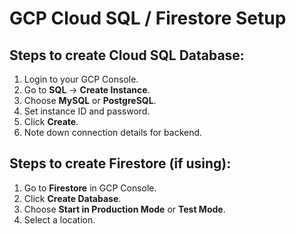 # GCP Cloud SQL / Firestore Setup

## Steps to create Cloud SQL Database:

1. Login to your GCP Console.
2. Go to **SQL** → **Create Instance**.
3. Choose **MySQL** or **PostgreSQL**.
4. Set instance ID and password.
5. Click **Create**.
6. Note down connection details for backend.

## Steps to create Firestore (if using):

1. Go to **Firestore** in GCP Console.
2. Click **Create Database**.
3. Choose **Start in Production Mode** or **Test Mode**.
4. Select a location.

